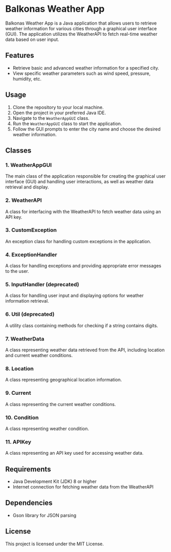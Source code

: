 # Balkonas Weather App

Balkonas Weather App is a Java application that allows users to retrieve weather information for various cities through a graphical user interface (GUI). The application utilizes the WeatherAPI to fetch real-time weather data based on user input.

## Features

- Retrieve basic and advanced weather information for a specified city.
- View specific weather parameters such as wind speed, pressure, humidity, etc.

## Usage

1. Clone the repository to your local machine.
2. Open the project in your preferred Java IDE.
3. Navigate to the `WeatherAppGUI` class.
4. Run the `WeatherAppGUI` class to start the application.
5. Follow the GUI prompts to enter the city name and choose the desired weather information.

## Classes

### 1. WeatherAppGUI
The main class of the application responsible for creating the graphical user interface (GUI) and handling user interactions, as well as weather data retrieval and display.

### 2. WeatherAPI
A class for interfacing with the WeatherAPI to fetch weather data using an API key.

### 3. CustomException
An exception class for handling custom exceptions in the application.

### 4. ExceptionHandler
A class for handling exceptions and providing appropriate error messages to the user.

### 5. InputHandler (deprecated)
A class for handling user input and displaying options for weather information retrieval.

### 6. Util (deprecated)
A utility class containing methods for checking if a string contains digits.

### 7. WeatherData
A class representing weather data retrieved from the API, including location and current weather conditions.

### 8. Location
A class representing geographical location information.

### 9. Current
A class representing the current weather conditions.

### 10. Condition
A class representing weather condition.

### 11. APIKey
A class representing an API key used for accessing weather data.

## Requirements

- Java Development Kit (JDK) 8 or higher
- Internet connection for fetching weather data from the WeatherAPI

## Dependencies

- Gson library for JSON parsing

## License

This project is licensed under the MIT License.
